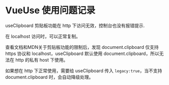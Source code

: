 # VueUse 使用问题记录

useClipboard 剪贴板功能在 http 下访问无效，控制台也没有报错提示.

在 localhost 访问时，可以正常复制。

查看文档和MDN关于剪贴板功能的限制后，发现 document.clipboard 仅支持 https 协议和 localhost，useClipboard 默认使用 document.clipboard，所以无法在 http 的私有 host 下使用。

如果想在 http 下正常使用，需要给 useClipboard 传入 `legacy:true`，当不支持 document.clipboard 时，会自动降级处理。
